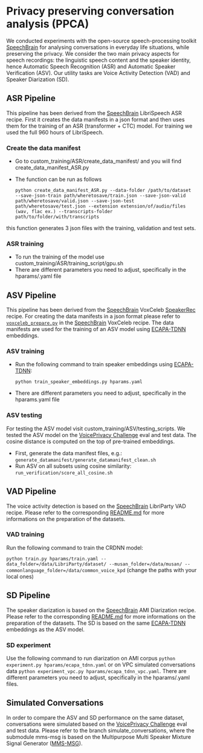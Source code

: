 # Privacy preserving conversation analysis (PPCA)
We conducted experiments with the open-source speech-processing toolkit [SpeechBrain](http://speechbrain.github.io/) for analysing conversations in everyday life situations, while preserving the privacy.
We consider the two main privacy aspects for speech recordings: the linguistic speech content and the speaker identity, hence Automatic Speech Recognition (ASR) and Automatic Speaker Verification (ASV). Our utility tasks are Voice Activity Detection (VAD) and Speaker Diarization (SD).

## ASR Pipeline 
This pipeline has been derived from the [SpeechBrain](http://speechbrain.github.io/) LibriSpeech ASR recipe. First it creates the data manifests in a json format and then uses them for the training of an ASR (transformer + CTC) model. For training we used the full 960 hours of LibriSpeech.

### Create the data manifest

- Go to custom_training/ASR/create_data_manifest/ and you will find create_data_manifest_ASR.py
- The function can be run as follows 

   `python create_data_manifest_ASR.py --data-folder /path/to/dataset  --save-json-train path/wheretosave/train.json --save-json-valid path/wheretosave/valid.json --save-json-test  path/wheretosave/test.json --extension extension/of/audio/files (wav, flac ex.) --transcripts-folder path/to/folder/with/transcripts `

this function generates 3 json files with the training, validation and test sets.

### ASR training

- To run the training of the model use custom_training/ASR/training_script/gpu.sh
- There are different parameters you need to adjust, specifically in the hparams/.yaml file



## ASV Pipeline 
This pipeline has been derived from the [SpeechBrain](http://speechbrain.github.io/) VoxCeleb [SpeakerRec](recipes/VoxCeleb/SpeakerRec) recipe. 
For creating the data manifests in a json format please refer to [`voxceleb_prepare.py`](recipes/VoxCeleb/voxceleb_prepare.py) in the [SpeechBrain](http://speechbrain.github.io/) VoxCeleb recipe. The data manifests are used for the training of an ASV model using [ECAPA-TDNN](https://arxiv.org/abs/2005.07143) embeddings.

### ASV training
- Run the following command to train speaker embeddings using [ECAPA-TDNN](https://arxiv.org/abs/2005.07143):

   `python train_speaker_embeddings.py hparams.yaml`

- There are different parameters you need to adjust, specifically in the hparams.yaml file

### ASV testing
For testing the ASV model visit custom_training/ASV/testing_scripts.
We tested the ASV model on the [VoicePrivacy Challenge](https://www.voiceprivacychallenge.org) eval and test data.
The cosine distance is computed on the top of pre-trained embeddings.
- First, generate the data manifest files, e.g.:
   `generate_datamanifest/generate_datamanifest_clean.sh`
- Run ASV on all subsets using cosine similarity:
   `run_verification/score_all_cosine.sh`


## VAD Pipeline 
The voice activity detection is based on the [SpeechBrain](http://speechbrain.github.io/) LibriParty VAD recipe. Please refer to the corresponding [README.md](recipes/LibriParty/VAD/README.md) for more informations on the preparation of the datasets. 

### VAD training
Run the following command to train the CRDNN model:

`python train.py hparams/train.yaml --data_folder=/data/LibriParty/dataset/ --musan_folder=/data/musan/ --commonlanguage_folder=/data/common_voice_kpd`
(change the paths with your local ones)


## SD Pipeline 
The speaker diarization is based on the [SpeechBrain](http://speechbrain.github.io/) AMI Diarization recipe. Please refer to the corresponding [README.md](recipes/AMI/Diarization/README.md) for more informations on the preparation of the datasets. The SD is based on the same [ECAPA-TDNN](https://arxiv.org/abs/2005.07143) embeddings as the ASV model.

### SD experiment
Use the following command to run diarization on AMI corpus `python experiment.py hparams/ecapa_tdnn.yaml` or on VPC simulated conversations data `python experiment_vpc.py hparams/ecapa_tdnn_vpc.yaml`. There are different parameters you need to adjust, specifically in the hparams/.yaml files.



## Simulated Conversations
In order to compare the ASV and SD performance on the same dataset, conversations were simulated based on the [VoicePrivacy Challenge](https://www.voiceprivacychallenge.org) eval and test data. Please refer to the branch simulate_conversations, where the submodule mms-msg is based on the Multipurpose Multi Speaker Mixture Signal Generator ([MMS-MSG](https://github.com/fgnt/mms_msg)).
